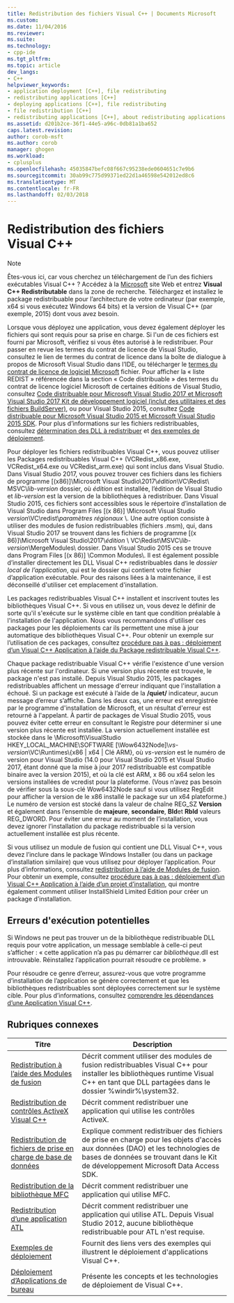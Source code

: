 ```yaml
---
title: Redistribution des fichiers Visual C++ | Documents Microsoft
ms.custom: 
ms.date: 11/04/2016
ms.reviewer: 
ms.suite: 
ms.technology:
- cpp-ide
ms.tgt_pltfrm: 
ms.topic: article
dev_langs:
- C++
helpviewer_keywords:
- application deployment [C++], file redistributing
- redistributing applications [C++]
- deploying applications [C++], file redistributing
- file redistribution [C++]
- redistributing applications [C++], about redistributing applications
ms.assetid: d201b2ce-36f1-44e5-a96c-0db81a1ba652
caps.latest.revision: 
author: corob-msft
ms.author: corob
manager: ghogen
ms.workload:
- cplusplus
ms.openlocfilehash: 45035847befc08f667c95238ede0604651c7e9b6
ms.sourcegitcommit: 30ab99c775d99371ed22d1a46598e542012ed8c6
ms.translationtype: MT
ms.contentlocale: fr-FR
ms.lasthandoff: 02/03/2018
---
```

# <a name="redistributing-visual-c-files"></a>Redistribution des fichiers Visual C++

> [!NOTE]
> Êtes-vous ici, car vous cherchez un téléchargement de l’un des fichiers exécutables Visual C++ ? Accédez à la [Microsoft](http://www.microsoft.com/) site Web et entrez **Visual C++ Redistributable** dans la zone de recherche. Téléchargez et installez le package redistribuable pour l’architecture de votre ordinateur (par exemple, x64 si vous exécutez Windows 64 bits) et la version de Visual C++ (par exemple, 2015) dont vous avez besoin.

Lorsque vous déployez une application, vous devez également déployer les fichiers qui sont requis pour sa prise en charge. Si l'un de ces fichiers est fourni par Microsoft, vérifiez si vous êtes autorisé à le redistribuer. Pour passer en revue les termes du contrat de licence de Visual Studio, consultez le lien de termes du contrat de licence dans la boîte de dialogue à propos de Microsoft Visual Studio dans l’IDE, ou télécharger le [termes du contrat de licence de logiciel Microsoft](http://go.microsoft.com/fwlink/p/?LinkId=831114) fichier. Pour afficher la « liste REDIST » référencée dans la section « Code distribuable » des termes du contrat de licence logiciel Microsoft de certaines éditions de Visual Studio, consultez [Code distribuable pour Microsoft Visual Studio 2017 et Microsoft Visual Studio 2017 Kit de développement logiciel (inclut des utilitaires et des fichiers BuildServer)](http://go.microsoft.com/fwlink/p/?LinkId=823098), ou pour Visual Studio 2015, consultez [Code distribuable pour Microsoft Visual Studio 2015 et Microsoft Visual Studio 2015 SDK](http://go.microsoft.com/fwlink/p/?LinkId=523763). Pour plus d’informations sur les fichiers redistribuables, consultez [détermination des DLL à redistribuer](../ide/determining-which-dlls-to-redistribute.md) et [des exemples de déploiement](../ide/deployment-examples.md).

Pour déployer les fichiers redistribuables Visual C++, vous pouvez utiliser les Packages redistribuables Visual C++ (VCRedist\_x86.exe, VCRedist\_x64.exe ou VCRedist\_arm.exe) qui sont inclus dans Visual Studio. Dans Visual Studio 2017, vous pouvez trouver ces fichiers dans les fichiers de programme [(x86)]\\Microsoft Visual Studio\\2017\\_édition_\\VC\\Redist\\ MSVC\\_lib-version_ dossier, où _édition_ est installée, l’édition de Visual Studio et _lib-version_ est la version de la bibliothèques à redistribuer. Dans Visual Studio 2015, ces fichiers sont accessibles sous le répertoire d’installation de Visual Studio dans Program Files [(x 86)] \Microsoft Visual Studio *version*\VC\redist\\*paramètres régionaux* \\. Une autre option consiste à utiliser des modules de fusion redistribuables (fichiers .msm), qui, dans Visual Studio 2017 se trouvent dans les fichiers de programme [(x 86)]\\Microsoft Visual Studio\\2017\\_édition_ \\ VC\\Redist\\MSVC\\_lib-version_\\MergeModules\\ dossier. Dans Visual Studio 2015 ces se trouve dans Program Files [(x 86)] \Common Modules\\. Il est également possible d’installer directement les DLL Visual C++ redistribuables dans le *dossier local de l’application*, qui est le dossier qui contient votre fichier d’application exécutable. Pour des raisons liées à la maintenance, il est déconseillé d'utiliser cet emplacement d'installation.

Les packages redistribuables Visual C++ installent et inscrivent toutes les bibliothèques Visual C++. Si vous en utilisez un, vous devez le définir de sorte qu'il s'exécute sur le système cible en tant que condition préalable à l'installation de l'application. Nous vous recommandons d'utiliser ces packages pour les déploiements car ils permettent une mise à jour automatique des bibliothèques Visual C++. Pour obtenir un exemple sur l’utilisation de ces packages, consultez [procédure pas à pas : déploiement d’un Visual C++ Application à l’aide du Package redistribuable Visual C++](../ide/deploying-visual-cpp-application-by-using-the-vcpp-redistributable-package.md).

Chaque package redistribuable Visual C++ vérifie l'existence d'une version plus récente sur l'ordinateur. Si une version plus récente est trouvée, le package n'est pas installé. Depuis Visual Studio 2015, les packages redistribuables affichent un message d'erreur indiquant que l'installation a échoué. Si un package est exécuté à l’aide de la **/quiet/** indicateur, aucun message d’erreur s’affiche. Dans les deux cas, une erreur est enregistrée par le programme d'installation de Microsoft, et un résultat d'erreur est retourné à l'appelant. À partir de packages de Visual Studio 2015, vous pouvez éviter cette erreur en consultant le Registre pour déterminer si une version plus récente est installée. La version actuellement installée est stockée dans le \Microsoft\VisualStudio HKEY_LOCAL_MACHINE\SOFTWARE [\Wow6432Node]\\_vs-version_\VC\Runtimes\\{x86 | x64 | Clé ARM}, où _vs-version_ est le numéro de version pour Visual Studio (14.0 pour Visual Studio 2015 et Visual Studio 2017, étant donné que la mise à jour 2017 redistribuable est compatible binaire avec la version 2015), et où la clé est ARM, x 86 ou x64 selon les versions installées de vcredist pour la plateforme. (Vous n’avez pas besoin de vérifier sous la sous-clé Wow6432Node sauf si vous utilisez RegEdit pour afficher la version de le x86 installé le package sur un x64 plateforme.) Le numéro de version est stocké dans la valeur de chaîne REG_SZ **Version** et également dans l’ensemble de **majeure**, **secondaire**, **Bld**et **Rbld** valeurs REG_DWORD. Pour éviter une erreur au moment de l’installation, vous devez ignorer l’installation du package redistribuable si la version actuellement installée est plus récente.

Si vous utilisez un module de fusion qui contient une DLL Visual C++, vous devez l’inclure dans le package Windows Installer (ou dans un package d’installation similaire) que vous utilisez pour déployer l’application. Pour plus d’informations, consultez [redistribution à l’aide de Modules de fusion](../ide/redistributing-components-by-using-merge-modules.md). Pour obtenir un exemple, consultez [procédure pas à pas : déploiement d’un Visual C++ Application à l’aide d’un projet d’installation](../ide/walkthrough-deploying-a-visual-cpp-application-by-using-a-setup-project.md), qui montre également comment utiliser InstallShield Limited Edition pour créer un package d’installation.

## <a name="potential-run-time-errors"></a>Erreurs d'exécution potentielles

Si Windows ne peut pas trouver un de la bibliothèque redistribuable DLL requis pour votre application, un message semblable à celle-ci peut s’afficher : « cette application n’a pas pu démarrer car *bibliothèque*.dll est introuvable. Réinstallez l’application pourrait résoudre ce problème. »

Pour résoudre ce genre d’erreur, assurez-vous que votre programme d’installation de l’application se génère correctement et que les bibliothèques redistribuables sont déployées correctement sur le système cible. Pour plus d’informations, consultez [comprendre les dépendances d’une Application Visual C++](../ide/understanding-the-dependencies-of-a-visual-cpp-application.md).

## <a name="related-topics"></a>Rubriques connexes

|Titre|Description|
|-----------|-----------------|
|[Redistribution à l’aide des Modules de fusion](../ide/redistributing-components-by-using-merge-modules.md)|Décrit comment utiliser des modules de fusion redistribuables Visual C++ pour installer les bibliothèques runtime Visual C++ en tant que DLL partagées dans le dossier %windir%\system32\.|
|[Redistribution de contrôles ActiveX Visual C++](../ide/redistributing-visual-cpp-activex-controls.md)|Décrit comment redistribuer une application qui utilise les contrôles ActiveX.|
|[Redistribution de fichiers de prise en charge de base de données](../ide/redistributing-database-support-files.md)|Explique comment redistribuer des fichiers de prise en charge pour les objets d'accès aux données (DAO) et les technologies de bases de données se trouvant dans le Kit de développement Microsoft Data Access SDK.|
|[Redistribution de la bibliothèque MFC](../ide/redistributing-the-mfc-library.md)|Décrit comment redistribuer une application qui utilise MFC.|
|[Redistribution d’une application ATL](../ide/redistributing-an-atl-application.md)|Décrit comment redistribuer une application qui utilise ATL. Depuis Visual Studio 2012, aucune bibliothèque redistribuable pour ATL n'est requise.|
|[Exemples de déploiement](../ide/deployment-examples.md)|Fournit des liens vers des exemples qui illustrent le déploiement d'applications Visual C++.|
|[Déploiement d’Applications de bureau](../ide/deploying-native-desktop-applications-visual-cpp.md)|Présente les concepts et les technologies de déploiement de Visual C++.|